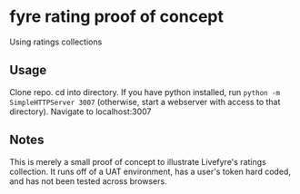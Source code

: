 fyre rating proof of concept
=====

Using ratings collections 

Usage
-----------------------
Clone repo. 
cd into directory.
If you have python installed, run `python -m SimpleHTTPServer 3007` (otherwise, start a webserver with access to that directory).
Navigate to localhost:3007

Notes
-----------------------
This is merely a small proof of concept to illustrate Livefyre's ratings collection. It runs off of a UAT environment, has a user's token hard coded, and has not been tested across browsers.
